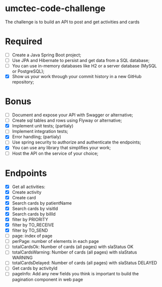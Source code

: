 # umctec-code-challenge
The challenge is to build an API to post and get activities and cards

# Required

- [ ] Create a Java Spring Boot project;
- [ ] Use JPA and Hibernate to persist and get data from a SQL database;
- [ ] You can use in-memory databases like H2 or a server database (MySQL or PostgreSQL);
- [x] Show us your work through your commit history in a new GitHub repository;

# Bonus

- [ ] Document and expose your API with Swagger or alternative;
- [ ] Create sql tables and rows using Flyway or alternative;
- [x] Implement unit tests; (partialy)
- [ ] Implement integration tests;
- [x] Error handling; (partialy)
- [ ] Use spring security to authorize and authenticate the endpoints;
- [x] You can use any library that simplifies your work;
- [ ] Host the API on the service of your choice;

# Endpoints
    
- [x] Get all activities:
- [x] Create activity
- [x] Create card
- [x] Search cards by patientName
- [x] Search cards by visitId
- [x] Search cards by billId
- [x] filter by PRIORITY
- [x] filter by TO_RECEIVE
- [x] filter by TO_SEND
- [ ] page: index of page
- [ ] perPage: number of elements in each page
- [ ] totalCardsOk: Number of cards (all pages) with slaStatus OK
- [ ] totalCardsWarning: Number of cards (all pages) with slaStatus WARNING
- [ ] totalCardsDelayed: Number of cards (all pages) with slaStatus DELAYED
- [ ] Get cards by activityId
- [ ] pageInfo: Add any new fields you think is important to build the pagination component in web page
